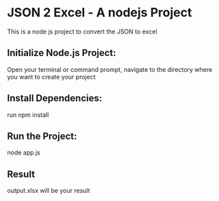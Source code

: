
# JSON 2 Excel - A nodejs Project

This is a node js project to convert the JSON to excel


## Initialize Node.js Project:

Open your terminal or command prompt, navigate to the directory where you want to create your project


## Install Dependencies:

run npm install
## Run the Project:

node app.js


## Result

output.xlsx will be your result
